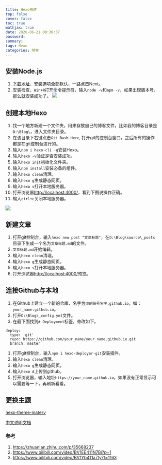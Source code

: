 ```yaml
---
title: Hexo搭建
top: false
cover: false
toc: true
mathjax: true
date: 2020-06-21 00:36:37
password:
summary:
tags: Hexo
categories: 博客
---
```


## 安装Node.js
1. [下载地址](https://nodejs.org/zh-cn/)，安装选项全部默认，一路点击Next。
2. 安装检查，`Win+R`打开命令提示符，输入`node -v`和`npm -v`，如果出现版本号，那么就安装成功了。
![](/images/博客搭建/2.jpg)

## 创建本地Hexo
1. 找一个地方新建一个文件夹，用来存放自己的博客文件，比如我的博客目录是`D:\Blog\`，进入文件夹目录。
2. 在该目录下右键点击`Git Bash Here`, 打开git的控制台窗口，之后所有的操作都是在git控制台进行的。
3. 输入`npm i hexo-cli -g`安装Hexo。
4. 输入`hexo -v`验证是否安装成功。
5. 输入`hexo init`初始化文件夹。
6. 输入`npm install`安装必备的组件。
7. 输入`hexo clean`清理。
8. 输入`hexo g`生成静态网页。
9. 输入`hexo s`打开本地服务器。
10. 打开浏览器[http://localhost:4000/](http://localhost:4000/)，看到下图说操作正确。
11. 输入`ctrl+c`关闭本地服务器。

![](/images/博客搭建/1.jpg)

## 新建文章
1. 打开git控制台，输入`hexo new post "文章标题"`，在`D:\Blog\source\_posts`目录下生成一个名为`文章标题.md`的文件。
2. `文章标题.md`开始编辑。
3. 输入`hexo clean`清理。
4. 输入`hexo g`生成静态网页。
5. 输入`hexo s`打开本地服务器。
6. 打开浏览器[http://localhost:4000/](http://localhost:4000/)预览。

## 连接Github与本地
1. 在Github上建立一个新的仓库，名字为`你的账号名字.github.io`，如：`your_name.github.io`。
2. 打开`D:\Blog\_config.yml`文件。
3. 在最下面找到`# Deployment`标签，修改如下。
   
```
deploy:
  type: 'git'
  repo: https://github.com/your_name/your_name.github.io.git
  branch: master
```

1. 打开git控制台，输入`npm i hexo-deployer-git`安装插件。
2. 输入`hexo clean`清理。
3. 输入`hexo g`生成静态网页。
4. 输入`hexo d`上传到github。
5. 打开浏览器，输入地址`https://your_name.github.io`，如果没有正常显示可以需要等一下，再刷新看看。

## 更换主题
[hexo-theme-matery](https://github.com/blinkfox/hexo-theme-matery)

[中文说明文档](https://github.com/blinkfox/hexo-theme-matery/blob/develop/README_CN.md)

### 参考
1. https://zhuanlan.zhihu.com/p/35668237
2. https://www.bilibili.com/video/BV1EE411N7Bi?p=1
3. https://www.bilibili.com/video/BV1Yb411a7ty?t=1163